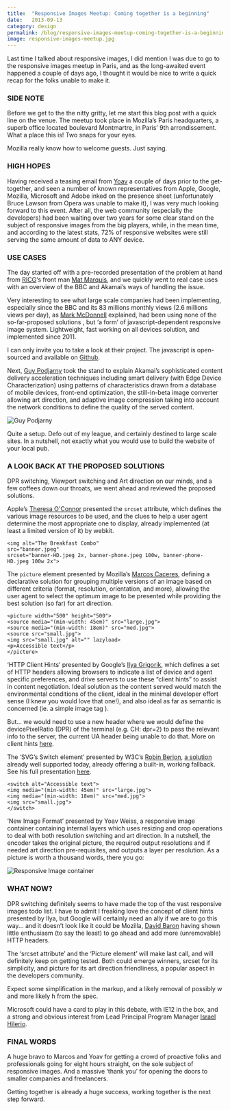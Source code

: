 ```yaml
---
title:  "Responsive Images Meetup: Coming together is a beginning"
date:   2013-09-13
category: design
permalink: /blog/responsive-images-meetup-coming-together-is-a-beginning.html
image: responsive-images-meetup.jpg
---
```

Last time I talked about responsive images, I did mention I was due to go to the responsive images meetup in Paris, and as the long-awaited event happened a couple of days ago, I thought it would be nice to write a quick recap for the folks unable to make it.

### SIDE NOTE

Before we get to the the nitty gritty, let me start this blog post with a quick line on the venue. The meetup took place in Mozilla’s Paris headquarters, a superb office located boulevard Montmartre, in Paris’ 9th arrondissement. What a place this is! Two snaps for your eyes.

Mozilla really know how to welcome guests. Just saying.

### HIGH HOPES

Having received a teasing email from [Yoav](https://twitter.com/yoavweiss) a couple of days prior to the get-together, and seen a number of known representatives from Apple, Google, Mozilla, Microsoft and Adobe inked on the presence sheet (unfortunately Bruce Lawson from Opera was unable to make it), I was very much looking forward to this event. After all, the web community (especially the developers) had been waiting over two years for some clear stand on the subject of responsive images from the big players, while, in the mean time, and according to the latest stats, 72% of responsive websites were still serving the same amount of data to ANY device.

### USE CASES

The day started off with a pre-recorded presentation of the problem at hand from [RICG](http://responsiveimages.org/)‘s front man [Mat Marquis](https://twitter.com/wilto), and we quickly went to real case uses with an overview of the BBC and Akamai’s ways of handling the issue.

Very interesting to see what large scale companies had been implementing, especially since the BBC and its 83 millions monthly views (2.6 millions views per day), as [Mark McDonnell](https://twitter.com/integralist) explained, had been using none of the so-far-proposed solutions , but ‘a form’ of javascript-dependent responsive image system. Lightweight, fast working on all devices solution, and implemented since 2011.

I can only invite you to take a look at their project. The javascript is open-sourced and available on [Github](https://github.com/BBC-News/Imager.js/).

Next, [Guy Podjarny](https://twitter.com/guypod) took the stand to explain Akamai’s sophisticated content delivery acceleration techniques including smart delivery (with Edge Device Characterization) using patterns of characteristics drawn from a database of mobile devices, front-end optimization, the still-in-beta image converter allowing art direction, and adaptive image compression taking into account the network conditions to define the quality of the served content.

![Guy Podjarny](http://flopreynat.com/img/guy-podjarny.jpg "Guy Podjarny")

Quite a setup. Defo out of my league, and certainly destined to large scale sites. In a nutshell, not exactly what you would use to build the website of your local pub.

### A LOOK BACK AT THE PROPOSED SOLUTIONS

DPR switching, Viewport switching and Art direction on our minds, and a few coffees down our throats, we went ahead and reviewed the proposed solutions.

Apple’s [Theresa O'Connor](https://twitter.com/hober) presented the `srcset` attribute, which defines the various image resources to be used, and the clues to help a user agent determine the most appropriate one to display, already implemented (at least a limited version of it) by webkit.


```<img alt="The Breakfast Combo"```<br>
```src="banner.jpeg"```<br>
```srcset="banner-HD.jpeg 2x, banner-phone.jpeg 100w, banner-phone-HD.jpeg 100w 2x">```


The `picture` element presented by Mozilla’s [Marcos Caceres](https://twitter.com/marcosc), defining a declarative solution for grouping multiple versions of an image based on different criteria (format, resolution, orientation, and more), allowing the user agent to select the optimum image to be presented while providing the best solution (so far) for art direction.


```<picture width="500" height="500">```<br>
   ```<source media="(min-width: 45em)" src="large.jpg">```<br>
   ```<source media="(min-width: 18em)" src="med.jpg">```<br>
   ```<source src="small.jpg">```<br>
   ```<img src="small.jpg" alt="" lazyload>```<br>
   ```<p>Accessible text</p>```<br>
```</picture>```<br>


‘HTTP Client Hints’ presented by Google’s [Ilya Grigorik](https://twitter.com/igrigorik), which defines a set of HTTP headers allowing browsers to indicate a list of device and agent specific preferences, and drive servers to use these “client hints” to assist in content negotiation.
Ideal solution as the content served would match the environmental conditions of the client, ideal in the minimal developer effort sense (I knew you would love that one!), and also ideal as far as semantic is concerned (ie. a simple image tag ).

But... we would need to use a new header where we would define the devicePixelRatio (DPR) of the terminal (e.g. CH: dpr=2) to pass the relevant info to the server, the current UA header being unable to do that. More on client hints [here](https://www.igvita.com/2013/08/29/automating-dpr-switching-with-client-hints/).

The ‘SVG’s Switch element’ presented by W3C’s [Robin Berjon](https://twitter.com/robinberjon), [a solution](https://www.w3.org/TR/SVG2/struct.html#SwitchElement) already well supported today, already offering a built-in, working fallback. See his full presentation [here](http://berjon.com/presentations/20130910-ricg-switch/#/).


```<switch alt="Accessible text">```<br>
     ```<img media="(min-width: 45em)" src="large.jpg">```<br>
     ```<img media="(min-width: 18em)" src="med.jpg">```<br>
     ```<img src="small.jpg">```<br>
```</switch>```<br>


‘New Image Format’ presented by Yoav Weiss, a responsive image container containing internal layers which uses resizing and crop operations to deal with both resolution switching and art direction. In a nutshell, the encoder takes the original picture, the required output resolutions and if needed art direction pre-requisites, and outputs a layer per resolution.
As a picture is worth a thousand words, there you go:

![Responsive Image container](http://flopreynat.com/img/responsive-image-container.jpg "Responsive Image container")

### WHAT NOW?

DPR switching definitely seems to have made the top of the vast responsive images todo list. I have to admit I freaking love the concept of client hints presented by Ilya, but Google will certainly need an ally if we are to go this way... and it doesn’t look like it could be Mozilla, [David Baron](https://twitter.com/davidbaron) having shown little enthusiasm (to say the least) to go ahead and add more (unremovable) HTTP headers.

The ‘srcset attribute’ and the ‘Picture element’ will make last call, and will definitely keep on getting tested. Both could emerge winners, srcset for its simplicity, and picture for its art direction friendliness, a popular aspect in the developers community.

Expect some simplification in the markup, and a likely removal of possibly w and more likely h from the spec.

Microsoft could have a card to play in this debate, with IE12 in the box, and a strong and obvious interest from Lead Principal Program Manager [Israel Hilerio](https://www.linkedin.com/in/israel-hilerio-ba9a52b).

### FINAL WORDS

A huge bravo to Marcos and Yoav for getting a crowd of proactive folks and professionals going for eight hours straight, on the sole subject of responsive images. And a massive ‘thank you’ for opening the doors to smaller companies and freelancers.

Getting together is already a huge success, working together is the next step forward.